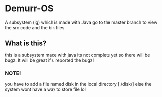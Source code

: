 # Demurr-OS
A subsystem (ig) which is made with Java
go to the master branch to view the src code and the bin files

## What is this?
this is a subsystem made with java its not complete yet so there will be bugz. It will be great if u reported the bugz!

### NOTE!
you have to add a file named disk in the local directory [./disk/] else the system wont have a way to store file lol
